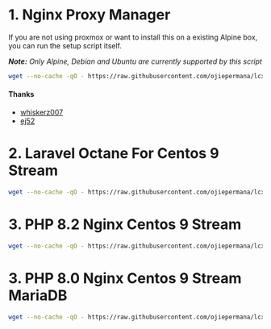 # 1. Nginx Proxy Manager

If you are not using proxmox or want to install this on a existing Alpine box, you can run the setup script itself.

***Note:*** _Only Alpine, Debian and Ubuntu are currently supported by this script_

```bash
wget --no-cache -qO - https://raw.githubusercontent.com/ojiepermana/lcx/main/npm/install.sh | sh
```

#### Thanks

- [whiskerz007](https://github.com/whiskerz007?tab=repositories)
- [ej52](https://github.com/ej52/proxmox-scripts)



# 2. Laravel Octane For Centos 9 Stream

```bash
wget --no-cache -qO - https://raw.githubusercontent.com/ojiepermana/lcx/main/centos/laravel/octane.sh | sh
```

# 3. PHP 8.2 Nginx Centos 9 Stream

```bash
wget --no-cache -qO - https://raw.githubusercontent.com/ojiepermana/lcx/main/centos/nginx.sh | sh
```

# 3. PHP 8.0 Nginx Centos 9 Stream MariaDB

```bash
wget --no-cache -qO - https://raw.githubusercontent.com/ojiepermana/lcx/main/centos/phpmariadb.sh | sh
```


